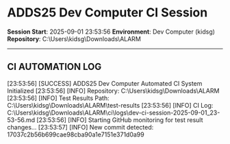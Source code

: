 ﻿# ADDS25 Dev Computer CI Session

**Session Start**: 2025-09-01 23:53:56
**Environment**: Dev Computer (kidsg)
**Repository**: C:\Users\kidsg\Downloads\ALARM

---

## CI AUTOMATION LOG

[23:53:56] [SUCCESS] ADDS25 Dev Computer Automated CI System Initialized
[23:53:56] [INFO] Repository: C:\Users\kidsg\Downloads\ALARM
[23:53:56] [INFO] Test Results Path: C:\Users\kidsg\Downloads\ALARM\test-results
[23:53:56] [INFO] CI Log: C:\Users\kidsg\Downloads\ALARM\ci\logs\dev-ci-session-2025-09-01_23-53-56.md
[23:53:56] [INFO] Starting GitHub monitoring for test result changes...
[23:53:57] [INFO] New commit detected: 17037c2b56b699cae98cba90a1e7151e371d0a99
